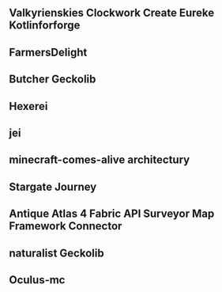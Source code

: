Valkyrienskies
Clockwork
Create
Eureke
Kotlinforforge
----------------------
FarmersDelight
----------------------
Butcher
Geckolib
----------------------
Hexerei
----------------------
jei
----------------------
minecraft-comes-alive
architectury
----------------------
Stargate Journey
----------------------
Antique Atlas 4
Fabric API
Surveyor Map Framework
Connector
----------------------
naturalist
Geckolib
----------------------
Oculus-mc
----------------------
